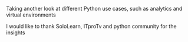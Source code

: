 Taking another look at different Python use cases, such as analytics and virtual environments

I would like to thank SoloLearn, ITproTv and python community for the insights
